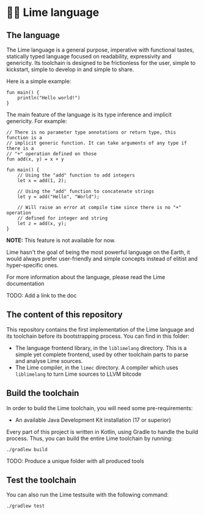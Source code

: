 # 🍋‍🟩 Lime language

## The language

The Lime language is a general purpose, imperative with functional tastes,
statically typed language focused on readability, expressivity and genericity.
Its toolchain is designed to be frictionless for the user, simple to kickstart,
simple to develop in and simple to share.

Here is a simple example:

```lime
fun main() {
    println("Hello world!")
}
```

The main feature of the language is its type inference and implicit genericity.
For example:

```lime
// There is no parameter type annotations or return type, this function is a
// implicit generic function. It can take arguments of any type if there is a
// "+" operation defined on those
fun add(x, y) = x + y

fun main() {
    // Using the "add" function to add integers
    let x = add(1, 2);

    // Using the "add" function to concatenate strings
    let y = add("Hello", "World");

    // Will raise an error at compile time since there is no "+" operation
    // defined for integer and string
    let z = add(x, y);
}
```

**NOTE:** This feature is not available for now.

Lime hasn't the goal of being the most powerful language on the Earth, it would
always prefer user-friendly and simple concepts instead of elitist and
hyper-specific ones.

For more information about the language, please read the Lime documentation

TODO: Add a link to the doc

## The content of this repository

This repository contains the first implementation of the Lime language and its
toolchain before its bootstrapping process.
You can find in this folder:
 - The language frontend library, in the `liblimelang` directory. This is a
   simple yet complete frontend, used by other toolchain parts to parse and
   analyse Lime sources.
 - The Lime compiler, in the `limec` directory. A compiler which uses
   `liblimelang` to turn Lime sources to LLVM bitcode

## Build the toolchain

In order to build the Lime toolchain, you will need some pre-requirements:
 - An available Java Development Kit installation (17 or superior)

Every part of this project is written in Kotlin, using Gradle to handle the
build process. Thus, you can build the entire Lime toolchain by running:

```
./gradlew build
```

TODO: Produce a unique folder with all produced tools

## Test the toolchain

You can also run the Lime testsuite with the following command:

```
./gradlew test
```
